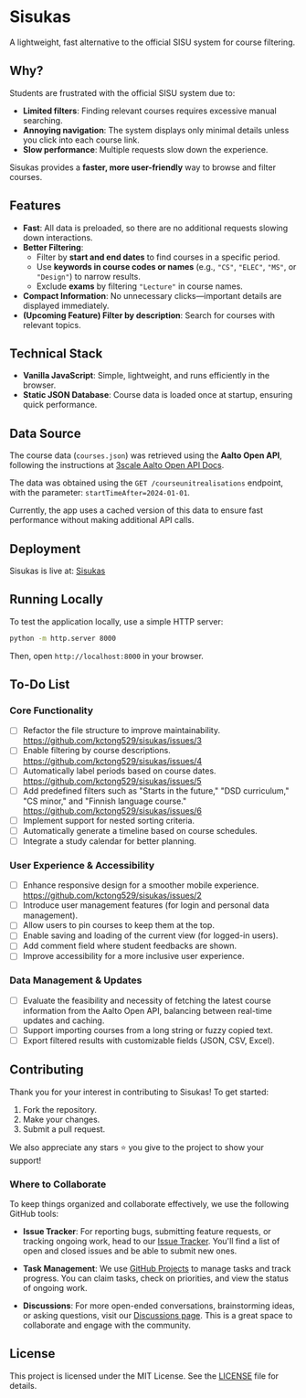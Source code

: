 # Sisukas

A lightweight, fast alternative to the official SISU system for course filtering.

## Why?

Students are frustrated with the official SISU system due to:
- **Limited filters**: Finding relevant courses requires excessive manual searching.
- **Annoying navigation**: The system displays only minimal details unless you click into each course link.
- **Slow performance**: Multiple requests slow down the experience.

Sisukas provides a **faster, more user-friendly** way to browse and filter courses.

## Features

- **Fast**: All data is preloaded, so there are no additional requests slowing down interactions.
- **Better Filtering**:
  - Filter by **start and end dates** to find courses in a specific period.
  - Use **keywords in course codes or names** (e.g., `"CS"`, `"ELEC"`, `"MS"`, or `"Design"`) to narrow results.
  - Exclude **exams** by filtering `"Lecture"` in course names.
- **Compact Information**: No unnecessary clicks—important details are displayed immediately.
- **(Upcoming Feature) Filter by description**: Search for courses with relevant topics.

## Technical Stack

- **Vanilla JavaScript**: Simple, lightweight, and runs efficiently in the browser.
- **Static JSON Database**: Course data is loaded once at startup, ensuring quick performance.

## Data Source

The course data (`courses.json`) was retrieved using the **Aalto Open API**, following the instructions at [3scale Aalto Open API Docs](https://3scale.apps.ocp4.aalto.fi/docs/swagger/open_courses_sisu).

The data was obtained using the `GET /courseunitrealisations` endpoint, with the parameter: `startTimeAfter=2024-01-01`.

Currently, the app uses a cached version of this data to ensure fast performance without making additional API calls.

## Deployment

Sisukas is live at: [Sisukas](https://sisukas.fly.dev/)

## Running Locally

To test the application locally, use a simple HTTP server:

```sh
python -m http.server 8000
```

Then, open `http://localhost:8000` in your browser.

## To-Do List

### Core Functionality

- [ ] Refactor the file structure to improve maintainability. https://github.com/kctong529/sisukas/issues/3
- [ ] Enable filtering by course descriptions. https://github.com/kctong529/sisukas/issues/4
- [ ] Automatically label periods based on course dates. https://github.com/kctong529/sisukas/issues/5
- [ ] Add predefined filters such as "Starts in the future," "DSD curriculum," "CS minor," and "Finnish language course." https://github.com/kctong529/sisukas/issues/6
- [ ] Implement support for nested sorting criteria.
- [ ] Automatically generate a timeline based on course schedules.
- [ ] Integrate a study calendar for better planning.

### User Experience & Accessibility

- [ ] Enhance responsive design for a smoother mobile experience. https://github.com/kctong529/sisukas/issues/2
- [ ] Introduce user management features (for login and personal data management).
- [ ] Allow users to pin courses to keep them at the top.
- [ ] Enable saving and loading of the current view (for logged-in users).
- [ ] Add comment field where student feedbacks are shown.
- [ ] Improve accessibility for a more inclusive user experience.

### Data Management & Updates

- [ ] Evaluate the feasibility and necessity of fetching the latest course information from the Aalto Open API, balancing between real-time updates and caching.
- [ ] Support importing courses from a long string or fuzzy copied text.
- [ ] Export filtered results with customizable fields (JSON, CSV, Excel).

## Contributing

Thank you for your interest in contributing to Sisukas! To get started:

1. Fork the repository.
2. Make your changes.
3. Submit a pull request.

We also appreciate any stars ⭐ you give to the project to show your support!

### Where to Collaborate

To keep things organized and collaborate effectively, we use the following GitHub tools:

- **Issue Tracker**: For reporting bugs, submitting feature requests, or tracking ongoing work, head to our [Issue Tracker](https://github.com/kctong529/sisukas/issues).
  You'll find a list of open and closed issues and be able to submit new ones.

- **Task Management**: We use [GitHub Projects](https://github.com/users/kctong529/projects/1) to manage tasks and track progress. You can claim tasks, check on priorities, and view the status of ongoing work.

- **Discussions**: For more open-ended conversations, brainstorming ideas, or asking questions, visit our [Discussions page](https://github.com/kctong529/sisukas/discussions).
  This is a great space to collaborate and engage with the community.

## License

This project is licensed under the MIT License. See the [LICENSE](LICENSE) file for details.
